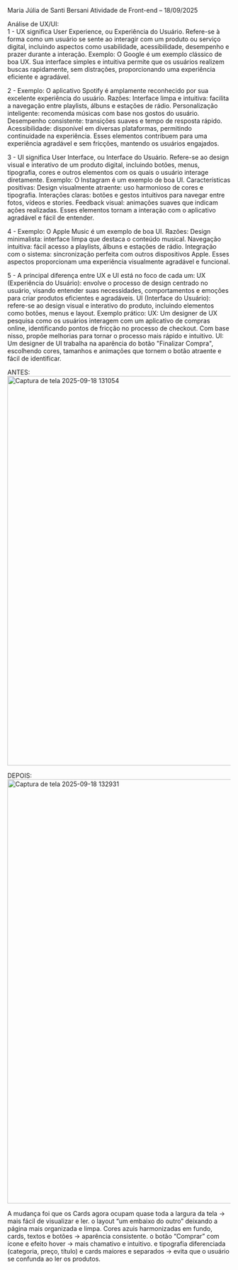 Maria Júlia de Santi Bersani 
Atividade de Front-end – 18/09/2025 

Análise de UX/UI:  
1 - UX significa User Experience, ou Experiência do Usuário. Refere-se à forma como um usuário se sente ao interagir com um produto ou serviço digital, incluindo aspectos como usabilidade, acessibilidade, desempenho e prazer durante a interação. 
Exemplo: O Google é um exemplo clássico de boa UX. Sua interface simples e intuitiva permite que os usuários realizem buscas rapidamente, sem distrações, proporcionando uma experiência eficiente e agradável. 

2 -  Exemplo: O aplicativo Spotify é amplamente reconhecido por sua excelente experiência do usuário. 
Razões: 
Interface limpa e intuitiva: facilita a navegação entre playlists, álbuns e estações de rádio. 
Personalização inteligente: recomenda músicas com base nos gostos do usuário. 
Desempenho consistente: transições suaves e tempo de resposta rápido. 
Acessibilidade: disponível em diversas plataformas, permitindo continuidade na experiência. 
Esses elementos contribuem para uma experiência agradável e sem fricções, mantendo os usuários engajados. 

3 - UI significa User Interface, ou Interface do Usuário. Refere-se ao design visual e interativo de um produto digital, incluindo botões, menus, tipografia, cores e outros elementos com os quais o usuário interage diretamente. 
Exemplo: O Instagram é um exemplo de boa UI. 
Características positivas: 
Design visualmente atraente: uso harmonioso de cores e tipografia. 
Interações claras: botões e gestos intuitivos para navegar entre fotos, vídeos e stories. 
Feedback visual: animações suaves que indicam ações realizadas. 
Esses elementos tornam a interação com o aplicativo agradável e fácil de entender. 

4 - Exemplo: O Apple Music é um exemplo de boa UI. 
Razões: 
Design minimalista: interface limpa que destaca o conteúdo musical. 
Navegação intuitiva: fácil acesso a playlists, álbuns e estações de rádio. 
Integração com o sistema: sincronização perfeita com outros dispositivos Apple. 
Esses aspectos proporcionam uma experiência visualmente agradável e funcional. 

5 - A principal diferença entre UX e UI está no foco de cada um: 
UX (Experiência do Usuário): envolve o processo de design centrado no usuário, visando entender suas necessidades, comportamentos e emoções para criar produtos eficientes e agradáveis. 
UI (Interface do Usuário): refere-se ao design visual e interativo do produto, incluindo elementos como botões, menus e layout. 
Exemplo prático: 
UX: Um designer de UX pesquisa como os usuários interagem com um aplicativo de compras online, identificando pontos de fricção no processo de checkout. Com base nisso, propõe melhorias para tornar o processo mais rápido e intuitivo. 
UI: Um designer de UI trabalha na aparência do botão "Finalizar Compra", escolhendo cores, tamanhos e animações que tornem o botão atraente e fácil de identificar.

ANTES:
<img width="1919" height="877" alt="Captura de tela 2025-09-18 131054" src="https://github.com/user-attachments/assets/54e8d9fb-e846-481d-880e-aa58c48baa4e" />

DEPOIS:
<img width="1890" height="955" alt="Captura de tela 2025-09-18 132931" src="https://github.com/user-attachments/assets/f98aa531-ef84-4853-ac87-15ef6f46b877" />

A mudança foi que os Cards agora ocupam quase toda a largura da tela → mais fácil de visualizar e ler.
o layout “um embaixo do outro” deixando a página mais organizada e limpa.
Cores azuis harmonizadas em fundo, cards, textos e botões → aparência consistente.
o botão “Comprar” com ícone e efeito hover → mais chamativo e intuitivo.
e tipografia diferenciada (categoria, preço, título) 
e cards maiores e separados → evita que o usuário se confunda ao ler os produtos.
